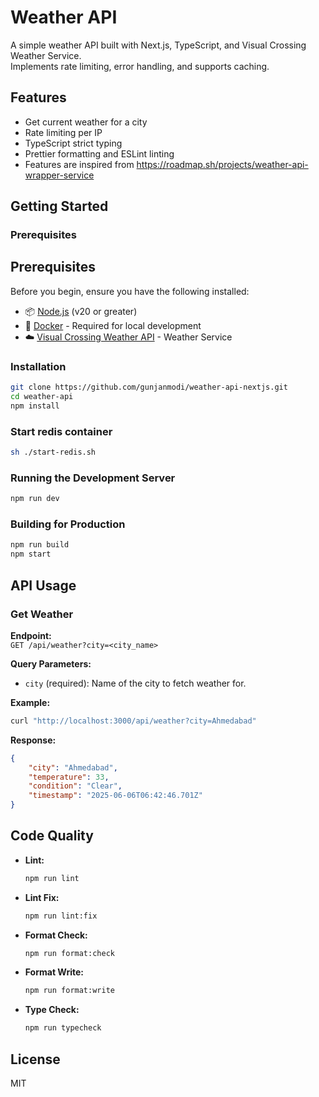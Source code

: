 # Weather API

A simple weather API built with Next.js, TypeScript, and Visual Crossing Weather Service.  
Implements rate limiting, error handling, and supports caching.


## Features

- Get current weather for a city
- Rate limiting per IP
- TypeScript strict typing
- Prettier formatting and ESLint linting
- Features are inspired from https://roadmap.sh/projects/weather-api-wrapper-service

## Getting Started

### Prerequisites

## Prerequisites

Before you begin, ensure you have the following installed:

- 📦 [Node.js](https://nodejs.org/) (v20 or greater)
- 🐳 [Docker](https://www.docker.com/) - Required for local development
- ☁️ [Visual Crossing Weather API](https://www.visualcrossing.com/weather-api/) - Weather Service


### Installation

```bash
git clone https://github.com/gunjanmodi/weather-api-nextjs.git
cd weather-api
npm install
```

### Start redis container

```bash
sh ./start-redis.sh
```

### Running the Development Server

```bash
npm run dev
```

### Building for Production

```bash
npm run build
npm start
```

## API Usage

### Get Weather

**Endpoint:**  
`GET /api/weather?city=<city_name>`

**Query Parameters:**

- `city` (required): Name of the city to fetch weather for.

**Example:**

```bash
curl "http://localhost:3000/api/weather?city=Ahmedabad"
```

**Response:**

```json
{
    "city": "Ahmedabad",
    "temperature": 33,
    "condition": "Clear",
    "timestamp": "2025-06-06T06:42:46.701Z"
}
```

## Code Quality

- **Lint:**  
  ```bash
  npm run lint
  ```

- **Lint Fix:**  
  ```bash
  npm run lint:fix
  ```

- **Format Check:**  
  ```bash
  npm run format:check
  ```

- **Format Write:**  
  ```bash
  npm run format:write
  ```

- **Type Check:**  
  ```bash
  npm run typecheck
  ```

## License

MIT